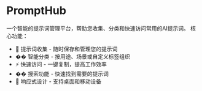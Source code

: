 # PromptHub

一个智能的提示词管理平台，帮助您收集、分类和快速访问常用的AI提示词。
核心功能：
- 📝 提示词收集 - 随时保存和管理您的提示词
- ��️ 智能分类 - 按用途、场景或自定义标签组织
- ⚡ 快速访问 - 一键复制，提高工作效率
- �� 搜索功能 - 快速找到需要的提示词
- 📱 响应式设计 - 支持桌面和移动设备
